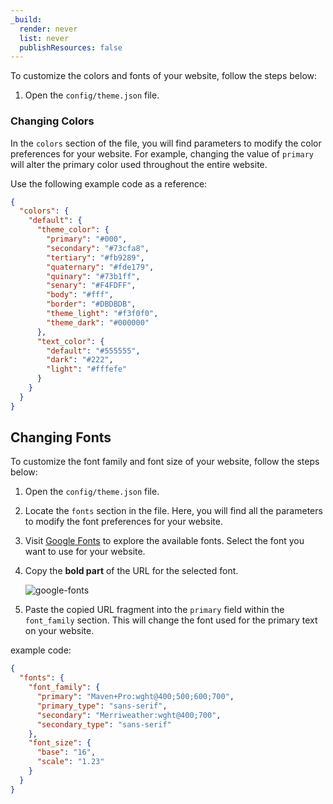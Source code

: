```yaml
---
_build:
  render: never
  list: never
  publishResources: false
---
```


To customize the colors and fonts of your website, follow the steps below:

1. Open the `config/theme.json` file.

### Changing Colors

In the `colors` section of the file, you will find parameters to modify the color preferences for your website. For example, changing the value of `primary` will alter the primary color used throughout the entire website.

Use the following example code as a reference:

```json
{
  "colors": {
    "default": {
      "theme_color": {
        "primary": "#000",
        "secondary": "#73cfa8",
        "tertiary": "#fb9289",
        "quaternary": "#fde179",
        "quinary": "#73b1ff",
        "senary": "#F4FDFF",
        "body": "#fff",
        "border": "#DBDBDB",
        "theme_light": "#f3f0f0",
        "theme_dark": "#000000"
      },
      "text_color": {
        "default": "#555555",
        "dark": "#222",
        "light": "#fffefe"
      }
    }
  }
}
```

## Changing Fonts

To customize the font family and font size of your website, follow the steps below:

1. Open the `config/theme.json` file.

2. Locate the `fonts` section in the file. Here, you will find all the parameters to modify the font preferences for your website.

3. Visit [Google Fonts](https://fonts.google.com/) to explore the available fonts. Select the font you want to use for your website.

4. Copy the **bold part** of the URL for the selected font.

   ![google-fonts](/images/theme-settings/google-fonts.png)

5. Paste the copied URL fragment into the `primary` field within the `font_family` section. This will change the font used for the primary text on your website.

example code:

```json
{
  "fonts": {
    "font_family": {
      "primary": "Maven+Pro:wght@400;500;600;700",
      "primary_type": "sans-serif",
      "secondary": "Merriweather:wght@400;700",
      "secondary_type": "sans-serif"
    },
    "font_size": {
      "base": "16",
      "scale": "1.23"
    }
  }
}
```
```
